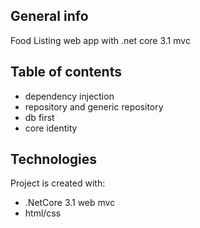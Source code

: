 ## General info
Food Listing web app with .net core 3.1 mvc

## Table of contents
* dependency injection
* repository and generic repository
* db first
* core identity

	
## Technologies
Project is created with:
* .NetCore 3.1 web mvc
* html/css
